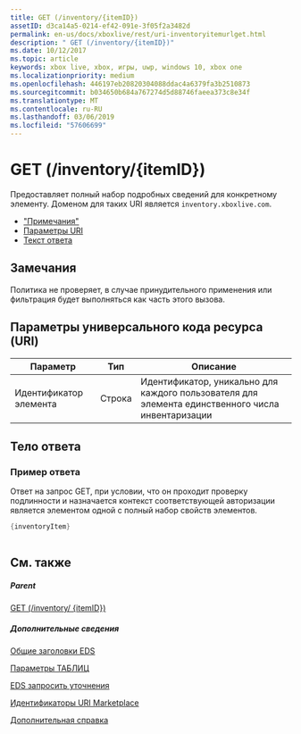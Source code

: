 ```yaml
---
title: GET (/inventory/{itemID})
assetID: d3ca14a5-0214-ef42-091e-3f05f2a3482d
permalink: en-us/docs/xboxlive/rest/uri-inventoryitemurlget.html
description: " GET (/inventory/{itemID})"
ms.date: 10/12/2017
ms.topic: article
keywords: xbox live, xbox, игры, uwp, windows 10, xbox one
ms.localizationpriority: medium
ms.openlocfilehash: 446197eb20820304088ddac4a6379fa3b2510873
ms.sourcegitcommit: b034650b684a767274d5d88746faeea373c8e34f
ms.translationtype: MT
ms.contentlocale: ru-RU
ms.lasthandoff: 03/06/2019
ms.locfileid: "57606699"
---
```

# <a name="get-inventoryitemid"></a>GET (/inventory/{itemID})
Предоставляет полный набор подробных сведений для конкретному элементу. Доменом для таких URI является `inventory.xboxlive.com`.
 
  * ["Примечания"](#ID4EX)
  * [Параметры URI](#ID4EAB)
  * [Текст ответа](#ID4ELB)
 
<a id="ID4EX"></a>

 
## <a name="remarks"></a>Замечания
 
Политика не проверяет, в случае принудительного применения или фильтрация будет выполняться как часть этого вызова.
  
<a id="ID4EAB"></a>

 
## <a name="uri-parameters"></a>Параметры универсального кода ресурса (URI)
 
| Параметр| Тип| Описание| 
| --- | --- | --- | 
| Идентификатор элемента| Строка| Идентификатор, уникально для каждого пользователя для элемента единственного числа инвентаризации| 
  
<a id="ID4ELB"></a>

 
## <a name="response-body"></a>Тело ответа
 
<a id="ID4ERB"></a>

 
### <a name="sample-response"></a>Пример ответа
 
Ответ на запрос GET, при условии, что он проходит проверку подлинности и назначается контекст соответствующей авторизации является элементом одной с полный набор свойств элементов.
 

```cpp
{inventoryItem}
         
```

   
<a id="ID4E4B"></a>

 
## <a name="see-also"></a>См. также
 
<a id="ID4E6B"></a>

 
##### <a name="parent"></a>Parent 

[GET (/inventory/ {itemID})](uri-inventoryget.md)

  
<a id="ID4EJC"></a>

 
##### <a name="further-information"></a>Дополнительные сведения 

[Общие заголовки EDS](../../additional/edscommonheaders.md)

 [Параметры ТАБЛИЦ](../../additional/edsparameters.md)

 [EDS запросить уточнения](../../additional/edsqueryrefiners.md)

 [Идентификаторы URI Marketplace](atoc-reference-marketplace.md)

 [Дополнительная справка](../../additional/atoc-xboxlivews-reference-additional.md)

   